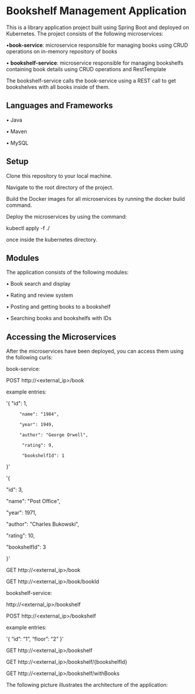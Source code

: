 <h1>Bookshelf Management Application</h1>

This is a library application project built using Spring Boot and deployed on Kubernetes. The project consists of the following microservices:

•__book-service__: microservice responsible for managing books using CRUD operations on in-memory repository of books

•	__bookshelf-service__: microservice responsible for managing bookshelfs containing book details using CRUD operations and RestTemplate

The bookshelf-service calls the book-service using a REST call to get bookshelves with all books inside of them.

 
<h2>Languages and Frameworks</h2>

•	Java

•	Maven

•	MySQL

<h2>Setup</h2>


Clone this repository to your local machine.

Navigate to the root directory of the project.

Build the Docker images for all microservices by running the docker build command.

Deploy the microservices by using the command:

kubectl apply -f ./

once inside the kubernetes directory.

<h2>Modules</h2>


The application consists of the following modules:

•	Book search and display

•	Rating and review system

•	Posting and getting books to a bookshelf

•	Searching books and bookshelfs with IDs

<h2>Accessing the Microservices</h2>


After the microservices have been deployed, you can access them using the following curls:

book-service:

POST http://<external_ip>/book

example entries:

'{
        "id": 1,
        
         "name": "1984",
         
         "year": 1949,
         
         "author": "George Orwell",
         
          "rating": 9,
         
          "bookshelfId": 1
}'

'{

"id": 3,

"name": "Post Office",

"year": 1971,

"author": "Charles Bukowski",

"rating": 10,

"bookshelfId": 3

}'

GET http://<external_ip>/book

GET http://<external_ip>/book/bookId

bookshelf-service:

http://<external_ip>/bookshelf

POST http://<external_ip>/bookshelf

example entries:

'{
	“id”: “1”,
	“floor”: “2”
}'


GET http://<external_ip>/bookshelf

GET http://<external_ip>/bookshelf/{bookshelfId}

GET http://<external_ip>/bookshelf/withBooks




The following picture illustrates the architecture of the application:
